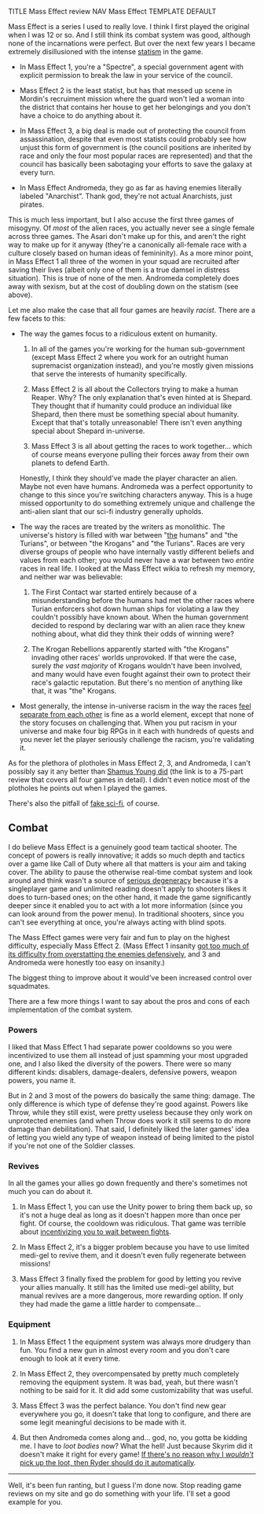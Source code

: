 TITLE Mass Effect review
NAV Mass Effect
TEMPLATE DEFAULT

Mass Effect is a series I used to really love. I think I first played the original when I was 12 or so. And I still think its combat system was good, although none of the incarnations were perfect. But over the next few years I became extremely disillusioned with the intense [statism](/protagonism/anarchism) in the game.

* In Mass Effect 1, you're a "Spectre", a special government agent with explicit permission to break the law in your service of the council.

* Mass Effect 2 is the least statist, but has that messed up scene in Mordin's recruiment mission where the guard won't led a woman into the district that contains her house to get her belongings and you don't have a choice to do anything about it.

* In Mass Effect 3, a big deal is made out of protecting the council from assassination, despite that even most statists could probably see how unjust this form of government is (the council positions are inherited by race and only the four most popular races are represented) and that the council has basically been sabotaging your efforts to save the galaxy at every turn.

* In Mass Effect Andromeda, they go as far as having enemies literally labeled "Anarchist". Thank god, they're not actual Anarchists, just pirates.

This is much less important, but I also accuse the first three games of misogyny. Of *most* of the alien races, you actually never see a single female across three games. The Asari don't make up for this, and aren't the right way to make up for it anyway (they're a canonically all-female race with a culture closely based on human ideas of femininity). As a more minor point, in Mass Effect 1 all three of the women in your squad are recruited after saving their lives (albeit only one of them is a true damsel in distress situation). This is true of none of the men. Andromeda completely does away with sexism, but at the cost of doubling down on the statism (see above).

Let me also make the case that all four games are heavily *racist*. There are a few facets to this:

* The way the games focus to a ridiculous extent on humanity.

	1. In all of the games you're working for the human sub-government (except Mass Effect 2 where you work for an outright human supremacist organization instead), and you're mostly given missions that serve the interests of humanity specifically.

	2. Mass Effect 2 is all about the Collectors trying to make a human Reaper. Why? The only explanation that's even hinted at is Shepard. They thought that if humanity could produce an individual like Shepard, then there must be something special about humanity. Except that that's totally unreasonable! There isn't even anything special about Shepard in-universe.

	3. Mass Effect 3 is all about getting the races to work together... which of course means everyone pulling their forces away from their own planets to defend Earth.

	Honestly, I think they should've made the player character an alien. Maybe not even have humans. Andromeda was a perfect opportunity to change to this since you're switching characters anyway. This is a huge missed opportunity to do something extremely unique and challenge the anti-alien slant that our sci-fi industry generally upholds.

* The way the races are treated by the writers as monolithic. The universe's history is filled with war between "[the](/argument/connotations) humans" and "the Turians", or between "the Krogans" and "the Turians". Races are very diverse groups of people who have internally vastly different beliefs and values from each other; you would never have a war between two *entire* races in real life. I looked at the Mass Effect wikia to refresh my memory, and neither war was believable:

	1. The First Contact war started entirely because of a misunderstanding before the humans had met the other races where Turian enforcers shot down human ships for violating a law they couldn't possibly have known about. When the human government decided to respond by declaring war with an alien race they knew nothing about, what did they think their odds of winning were?

	2. The Krogan Rebellions apparently started with "the Krogans" invading other races' worlds unprovoked. If that were the case, surely *the vast majority* of Krogans wouldn't have been involved, and many would have even fought against their own to protect their race's galactic reputation. But there's no mention of anything like that, it was "the" Krogans.

* Most generally, the intense in-universe racism in the way the races [feel separate from each other](/protagonism/group_identity) is fine as a world element, except that none of the story focuses on challenging that. When you put racism in your universe and make four big RPGs in it each with hundreds of quests and you never let the player seriously challenge the racism, you're validating it.

As for the plethora of plotholes in Mass Effect 2, 3, and Andromeda, I can't possibly say it any better than [Shamus Young did](https://www.shamusyoung.com/twentysidedtale/?p=27792) (the link is to a 75-part review that covers all four games in detail). I didn't even notice most of the plotholes he points out when I played the games.

There's also the pitfall of [fake sci-fi](/fiction/fake_sci-fi), of course.

## Combat

I do believe Mass Effect is a genuinely good team tactical shooter. The concept of powers is really innovative; it adds so much depth and tactics over a game like Call of Duty where all that matters is your aim and taking cover. The ability to pause the otherwise real-time combat system and look around and think wasn't a source of [serious degeneracy](/game_design/turn_timers) because it's a singleplayer game and unlimited reading doesn't apply to shooters likes it does to turn-based ones; on the other hand, it made the game significantly deeper since it enabled you to act with a lot more information (since you can look around from the power menu). In traditional shooters, since you can't see everything at once, you're always acting with blind spots.

The Mass Effect games were very fair and fun to play on the highest difficulty, especially Mass Effect 2. (Mass Effect 1 insanity [got too much of its difficulty from overstatting the enemies defensively](/game_design/cheap_difficulty), and 3 and Andromeda were honestly too easy on insanity.)

The biggest thing to improve about it would've been increased control over squadmates.

There are a few more things I want to say about the pros and cons of each implementation of the combat system.

### Powers

I liked that Mass Effect 1 had separate power cooldowns so you were incentivized to use them all instead of just spamming your most upgraded one, and I also liked the diversity of the powers. There were so many different kinds: disablers, damage-dealers, defensive powers, weapon powers, you name it.

But in 2 and 3 most of the powers do basically the same thing: damage. The only difference is which type of defense they're good against. Powers like Throw, while they still exist, were pretty useless because they only work on unprotected enemies (and when Throw does work it still seems to do more damage than debilitation). That said, I definitely liked the later games' idea of letting you wield any type of weapon instead of being limited to the pistol if you're not one of the Soldier classes.

### Revives

In all the games your allies go down frequently and there's sometimes not much you can do about it.

1. In Mass Effect 1, you can use the Unity power to bring them back up, so it's not a huge deal as long as it doesn't happen more than once per fight. Of course, the cooldown was ridiculous. That game was terrible about [incentivizing you to wait between fights](/game_design/healing).

2. In Mass Effect 2, it's a bigger problem because you have to use limited medi-gel to revive them, and it doesn't even fully regenerate between missions!

3. Mass Effect 3 finally fixed the problem for good by letting you revive your allies manually. It still has the limited use medi-gel ability, but manual revives are a more dangerous, more rewarding option. If only they had made the game a little harder to compensate...

### Equipment

1. In Mass Effect 1 the equipment system was always more drudgery than fun. You find a new gun in almost every room and you don't care enough to look at it every time.

2. In Mass Effect 2, they overcompensated by pretty much completely removing the equipment system. It was bad, yeah, but there wasn't nothing to be said for it. It did add some customizability that was useful.

3. Mass Effect 3 was the perfect balance. You don't find new gear everywhere you go, it doesn't take that long to configure, and there are some legit meaningful decisions to be made with it.

4. But then Andromeda comes along and... god, no, you gotta be kidding me. I have to *loot bodies* now? What the hell! Just because Skyrim did it doesn't make it right for every game! [If there's no reason why I *wouldn't* pick up the loot, then Ryder should do it automatically](/game_design/forking_interests).

---

Well, it's been fun ranting, but I guess I'm done now. Stop reading game reviews on my site and go do something with your life. I'll set a good example for you.

